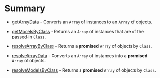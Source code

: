 # Summary

* [getArrayData](getArrayData.md) - Converts an `Array` of
<SequelizeModel> instances to an `Array` of <Attributes> objects.

* [getModelsByClass](getModelsByClass.md) - Returns an `Array` of
<SequelizeModel> instances that are of the passed-in `Class`.

* [resolveArrayByClass](resolveArrayByClass.md) - Returns a
**promised** `Array` of <Attributes> objects by `Class`.

* [resolveArrayData](resolveArrayData.md) - Converts an `Array` of
<SequelizeModel> instances into a **promised** `Array` of <Attributes> objects.

* [resolveModelsByClass](resolveModelsByClass.md) - Returns a
**promised** `Array` of <Attributes> objects by `Class`.
